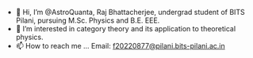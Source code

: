 - 👋 Hi, I’m @AstroQuanta, Raj Bhattacherjee, undergrad student of BITS Pilani, pursuing M.Sc. Physics and B.E. EEE.
- 👀 I’m interested in category theory and its application to theoretical physics.
- 📫 How to reach me ... Email: f20220877@pilani.bits-pilani.ac.in

<!---
AstroQuanta/AstroQuanta is a ✨ special ✨ repository because its `README.md` (this file) appears on your GitHub profile.
You can click the Preview link to take a look at your changes.
--->
